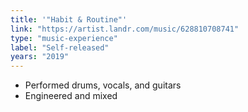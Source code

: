 ```yaml
---
title: '"Habit & Routine"'
link: "https://artist.landr.com/music/628810708741"
type: "music-experience"
label: "Self-released"
years: "2019"
---
```


- Performed drums, vocals, and guitars
- Engineered and mixed
